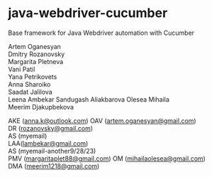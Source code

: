 # java-webdriver-cucumber

Base framework for Java Webdriver automation with Cucumber

Artem Oganesyan  
Dmitry Rozanovsky  
Margarita Pletneva  
Vani Patil  
Yana Petrikovets  
Anna Sharoiko  
Saadat Jalilova  
Leena Ambekar 
Sandugash Aliakbarova
Olesea Mihaila  
Meerim Djakupbekova

AKE (anna.k@outlook.com)
OAV (artem.oganesyan@gmail.com)  
DR (rozanovsky@gmail.com)  
AS (myemail)  
LAA(lambekar@gmail.com)  
AS (myemail-another9/28/23)  
PMV (margaritaplet88@gmail.com)
OM (mihailaolesea@gmail.com)  
DMA (meerim1218@gmail.com)



